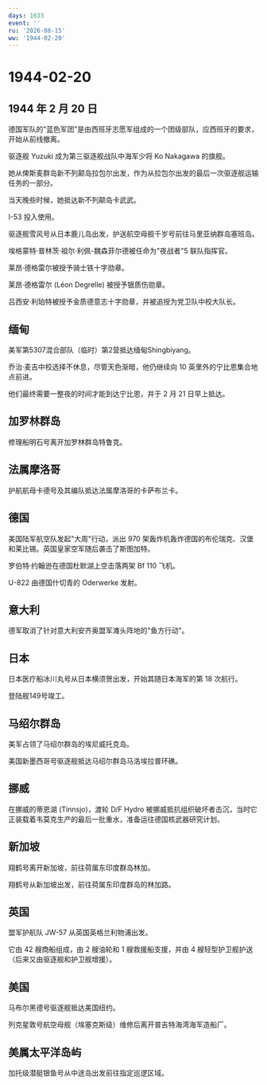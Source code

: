```yaml
---
days: 1633
event: ''
ru: '2026-08-15'
ww: '1944-02-20'
---
```


# 1944-02-20

## 1944 年 2 月 20 日

德国军队的"蓝色军团"是由西班牙志愿军组成的一个团级部队，应西班牙的要求，开始从前线撤离。

驱逐舰 Yuzuki 成为第三驱逐舰战队中海军少将 Ko Nakagawa 的旗舰。

她从俾斯麦群岛新不列颠岛拉包尔出发，作为从拉包尔出发的最后一次驱逐舰运输任务的一部分。

当天晚些时候，她抵达新不列颠岛卡武武。

I-53 投入使用。

驱逐舰雪风号从日本鹿儿岛出发，护送航空母舰千岁号前往马里亚纳群岛塞班岛。

埃格蒙特·普林茨·祖尔·利佩-魏森菲尔德被任命为"夜战者"5 联队指挥官。

莱昂·德格雷尔被授予骑士铁十字勋章。

莱昂·德格雷尔 (Léon Degrelle) 被授予银质伤勋章。

吕西安·利珀特被授予金质德意志十字勋章，并被追授为党卫队中校大队长。

## 缅甸

美军第5307混合部队（临时）第2营抵达缅甸Shingbiyang。

乔治·麦吉中校选择不休息，尽管天色渐暗，他仍继续向 10
英里外的宁比恩集合地点前进。

他们最终需要一整夜的时间才能到达宁比恩，并于 2 月 21 日早上抵达。

## 加罗林群岛

修理船明石号离开加罗林群岛特鲁克。

## 法属摩洛哥

护航航母卡德号及其编队抵达法属摩洛哥的卡萨布兰卡。

## 德国

美国陆军航空队发起"大周"行动，派出 970
架轰炸机轰炸德国的布伦瑞克、汉堡和莱比锡。英国皇家空军随后袭击了斯图加特。

罗伯特·约翰逊在德国杜默湖上空击落两架 Bf 110 飞机。

U-822 由德国什切青的 Oderwerke 发射。

## 意大利

德军取消了针对意大利安齐奥盟军滩头阵地的"鱼方行动"。

## 日本

日本医疗船冰川丸号从日本横须贺出发，开始其随日本海军的第 18 次航行。

登陆舰149号竣工。

## 马绍尔群岛

美军占领了马绍尔群岛的埃尼威托克岛。

美国新墨西哥号驱逐舰抵达马绍尔群岛马洛埃拉普环礁。

## 挪威

在挪威的蒂恩湖 (Tinnsjo)，渡轮 D/F Hydro
被挪威抵抗组织破坏者击沉，当时它正装载着韦莫克生产的最后一批重水，准备运往德国核武器研究计划。

## 新加坡

翔鹤号离开新加坡，前往荷属东印度群岛林加。

翔鹤号从新加坡出发，前往荷属东印度群岛的林加路。

## 英国

盟军护航队 JW-57 从英国英格兰利物浦出发。

它由 42 艘商船组成，由 2 艘油轮和 1 艘救援船支援，并由 4
艘轻型护卫舰护送（后来又由驱逐舰和护卫舰增援）。

## 美国

马布尔黑德号驱逐舰抵达美国纽约。

列克星敦号航空母舰（埃塞克斯级）维修后离开普吉特海湾海军造船厂。

## 美属太平洋岛屿

加托级潜艇银鱼号从中途岛出发前往指定巡逻区域。